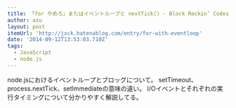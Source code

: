 ```yaml
---
title: 「for やめろ」またはイベントループと nextTick() - Block Rockin’ Codes
author: azu
layout: post
itemUrl: 'http://jxck.hatenablog.com/entry/for-with-eventloop'
date: '2014-09-12T13:53:03.710Z'
tags:
  - JavaScript
  - node.js
---
```

node.jsにおけるイベントループとブロッグについて。
setTimeout、process.nextTick、setImmediateの意味の違い。
I/Oイベントとそれぞれの実行タイミングについて分かりやすく解説してる。
